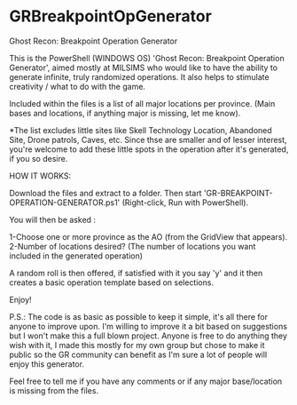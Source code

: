 # GRBreakpointOpGenerator
Ghost Recon: Breakpoint Operation Generator

This is the PowerShell (WINDOWS OS) 'Ghost Recon: Breakpoint Operation Generator', aimed mostly at MILSIMS who would like to have the ability to generate infinite, truly randomized operations. It also helps to stimulate creativity / what to do with the game.

Included within the files is a list of all major locations per province. (Main bases and locations, if anything major is missing, let me know).

*The list excludes little sites like Skell Technology Location, Abandoned Site, Drone patrols, Caves, etc.
Since thse are smaller and of lesser interest, you're welcome to add these little spots in the operation after it's generated, if you so desire.

HOW IT WORKS:

Download the files and extract to a folder. Then start 'GR-BREAKPOINT-OPERATION-GENERATOR.ps1' (Right-click, Run with PowerShell).

You will then be asked :

1-Choose one or more province as the AO (from the GridView that appears).
2-Number of locations desired? (The number of locations you want included in the generated operation)

A random roll is then offered, if satisfied with it you say 'y' and it then creates a basic operation template based on selections.

Enjoy!

P.S.: The code is as basic as possible to keep it simple, it's all there for anyone to improve upon. I'm willing to improve it a bit based on suggestions but I won't make this a full blown project. Anyone is free to do anything they wish with it, I made this mostly for my own group but chose to make it public so the GR community can benefit as I'm sure a lot of people will enjoy this generator.

Feel free to tell me if you have any comments or if any major base/location is missing from the files.

